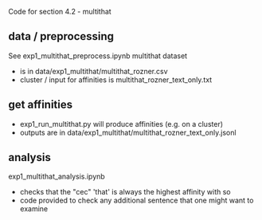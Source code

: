 Code for section 4.2 - multithat

## data / preprocessing
See exp1_multithat_preprocess.ipynb
multithat dataset 
- is in data/exp1_multithat/multithat_rozner.csv
- cluster / input for affinities is multithat_rozner_text_only.txt

## get affinities 
- exp1_run_multithat.py will produce affinities (e.g. on a cluster) 
- outputs are in data/exp1_multithat/multithat_rozner_text_only.jsonl

## analysis 
exp1_multithat_analysis.ipynb
- checks that the "cec" 'that' is always the highest affinity with so
- code provided to check any additional sentence that one might want to examine